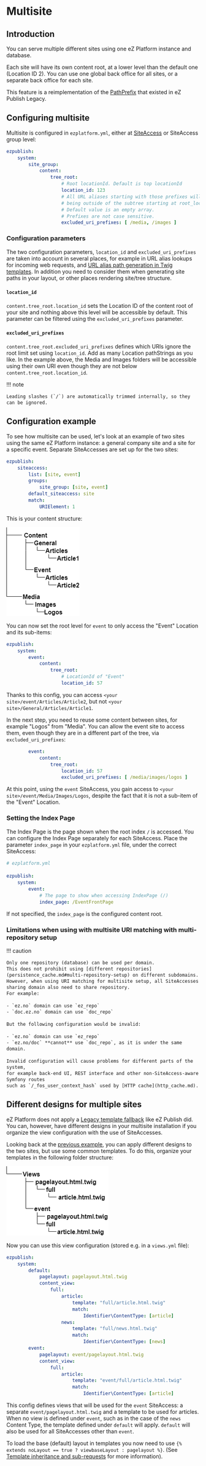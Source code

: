 # Multisite

## Introduction

You can serve multiple different sites using one eZ Platform instance and database.

Each site will have its own content root, at a lower level than the default one (Location ID 2).
You can use one global back office for all sites, or a separate back office for each site.

This feature is a reimplementation of the [PathPrefix](http://doc.ez.no/eZ-Publish/Technical-manual/4.x/Reference/Configuration-files/site.ini/SiteAccessSettings/PathPrefix) that existed in eZ Publish Legacy.

## Configuring multisite

Multisite is configured in `ezplatform.yml`, either at [SiteAccess](siteaccess.md) or SiteAccess group level:

``` yaml
ezpublish:
    system:
        site_group:
            content:
                tree_root:
                    # Root locationId. Default is top locationId
                    location_id: 123
                    # All URL aliases starting with those prefixes will be considered
                    # being outside of the subtree starting at root_location.
                    # Default value is an empty array.
                    # Prefixes are not case sensitive.
                    excluded_uri_prefixes: [ /media, /images ]
```

### Configuration parameters

The two configuration parameters, `location_id` and `excluded_uri_prefixes` are taken into account in several places,
for example in URL alias lookups for incoming web requests, and [URL alias path generation in Twig templates](templates.md#adding-links).
In addition you need to consider them when generating site paths in your layout, or other places rendering site/tree structure.

#### `location_id`

`content.tree_root.location_id` sets the Location ID of the content root of your site
and nothing above this level will be accessible by default.
This parameter can be filtered using the `excluded_uri_prefixes` parameter.

#### `excluded_uri_prefixes`

`content.tree_root.excluded_uri_prefixes` defines which URIs ignore the root limit set using `location_id`.
Add as many Location pathStrings as you like.
In the example above, the Media and Images folders will be accessible using their own URI even though they are not below `content.tree_root.location_id`.

!!! note

    Leading slashes (`/`) are automatically trimmed internally, so they can be ignored.

## Configuration example

To see how multisite can be used, let's look at an example of two sites using the same eZ Platform instance: a general company site and a site for a specific event.
Separate SiteAccesses are set up for the two sites:

``` yaml
ezpublish:
    siteaccess:
        list: [site, event]
        groups:
            site_group: [site, event]
        default_siteaccess: site
        match:
            URIElement: 1
```

This is your content structure:

![Content structure](img/config_content_structure.png "Content structure")

You can now set the root level for `event` to only access the "Event" Location and its sub-items:

``` yaml
ezpublish:
    system:
        event:
            content:
                tree_root:
                    # LocationId of "Event"
                    location_id: 57
```

Thanks to this config, you can access `<your site>/event/Articles/Article2`, but not `<your site>/General/Articles/Article1`.

In the next step, you need to reuse some content between sites, for example "Logos" from "Media".
You can allow the event site to access them, even though they are in a different part of the tree, via `excluded_uri_prefixes`:

``` yaml
        event:
            content:
                tree_root:
                    location_id: 57
                    excluded_uri_prefixes: [ /media/images/logos ]
```

At this point, using the `event` SiteAccess, you gain access to `<your site>/event/Media/Images/Logos`,
despite the fact that it is not a sub-item of the "Event" Location.

### Setting the Index Page

The Index Page is the page shown when the root index `/` is accessed.
You can configure the Index Page separately for each SiteAccess. Place the parameter `index_page` in your `ezplatform.yml` file, under the correct SiteAccess:

``` yaml
# ezplatform.yml

ezpublish:
    system:
        event:
            # The page to show when accessing IndexPage (/)
            index_page: /EventFrontPage
```

If not specified, the `index_page` is the configured content root.

### Limitations when using with multisite URI matching with multi-repository setup

!!! caution

    Only one repository (database) can be used per domain.
    This does not prohibit using [different repositories](persistence_cache.md#multi-repository-setup) on different subdomains.
    However, when using URI matching for multisite setup, all SiteAccesses sharing domain also need to share repository.
    For example:

    - `ez.no` domain can use `ez_repo`
    - `doc.ez.no` domain can use `doc_repo`

    But the following configuration would be invalid:

    - `ez.no` domain can use `ez_repo`
    - `ez.no/doc` **cannot** use `doc_repo`, as it is under the same domain.

    Invalid configuration will cause problems for different parts of the system,
    for example back-end UI, REST interface and other non-SiteAccess-aware Symfony routes
    such as `/_fos_user_context_hash` used by [HTTP cache](http_cache.md).

## Different designs for multiple sites

eZ Platform does not apply a [Legacy template fallback](https://doc.ez.no/display/EZP/Legacy+template+fallback) like eZ Publish did.
You can, however, have different designs in your multisite installation if you organize the view configuration with the use of SiteAccesses.

Looking back at the [previous example](#configuration-example), you can apply different designs to the two sites, but use some common templates.
To do this, organize your templates in the following folder structure:

![Organising templates](img/organising_templates.png "Organising templates")

Now you can use this view configuration (stored e.g. in a `views.yml` file):

``` yaml
ezpublish:
    system:
        default:
            pagelayout: pagelayout.html.twig
            content_view:
                full:
                    article:
                        template: "full/article.html.twig"
                        match:
                            Identifier\ContentType: [article]
                    news:
                        template: "full/news.html.twig"
                        match:
                            Identifier\ContentType: [news]
        event:
            pagelayout: event/pagelayout.html.twig
            content_view:
                full:
                    article:
                        template: "event/full/article.html.twig"
                        match:
                            Identifier\ContentType: [article]
```

This config defines views that will be used for the `event` SiteAccess:
a separate `event/pagelayout.html.twig` and a template to be used for articles.
When no view is defined under `event`, such as in the case of the `news` Content Type,
the template defined under `default` will apply. `default` will also be used for all SiteAccesses other than `event`.

To load the base (default) layout in templates you now need to use `{% extends noLayout == true ? viewbaseLayout : pagelayout %}`.
(See [Template inheritance and sub-requests](content_rendering.md#template-inheritance-and-sub-requests) for more information).
